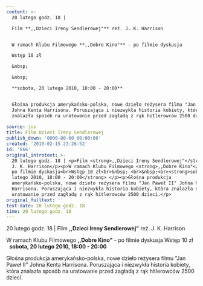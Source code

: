 ```yaml
---
content: >-
  20 lutego godz. 18 | 

  Film **,,Dzieci Ireny Sendlerowej"** reż. J. K. Harrison


  W ramach Klubu Filmowego **,,Dobre Kino"** - po filmie dyskusja

  Wstęp 10 zł

  &nbsp; 

  &nbsp;

  **sobota, 20 lutego 2010, 18:00 - 20:00** 


  Głośna produkcja amerykańsko-polska, nowe dzieło reżysera filmu "Jan Paweł II"
  Johna Kenta Harrisona. Poruszająca i niezwykła historia kobiety, która
  znalazła sposób na uratowanie przed zagładą z rąk hitlerowców 2500 dzieci.
           
source: jos
title: Film Dzieci Ireny Sendlerowej
publish_down: '0000-00-00 00:00:00'
created: '2010-02-15 23:26:52'
id: '866'
original_introtext: >-
  20 lutego godz. 18 | <p>Film <strong>,,Dzieci Ireny Sendlerowej"</strong> reż.
  J. K. Harrison</p><p>W ramach Klubu Filmowego <strong>,,Dobre Kino"</strong> -
  po filmie dyskusja<br>Wstęp 10 zł<br>&nbsp; <br>&nbsp;<br><strong>sobota, 20
  lutego 2010, 18:00 - 20:00</strong> </p><p>Głośna produkcja
  amerykańsko-polska, nowe dzieło reżysera filmu "Jan Paweł II" Johna Kenta
  Harrisona. Poruszająca i niezwykła historia kobiety, która znalazła sposób na
  uratowanie przed zagładą z rąk hitlerowców 2500 dzieci.</p>         
original_fulltext: ''
text-date: 20 lutego godz. 18
time: 20 lutego godz. 18
---
```

20 lutego godz. 18 | 
Film **,,Dzieci Ireny Sendlerowej"** reż. J. K. Harrison

W ramach Klubu Filmowego **,,Dobre Kino"** - po filmie dyskusja
Wstęp 10 zł
&nbsp; 
&nbsp;
**sobota, 20 lutego 2010, 18:00 - 20:00** 

Głośna produkcja amerykańsko-polska, nowe dzieło reżysera filmu "Jan Paweł II" Johna Kenta Harrisona. Poruszająca i niezwykła historia kobiety, która znalazła sposób na uratowanie przed zagładą z rąk hitlerowców 2500 dzieci.
         

<!--{{json:{"created_date":"2010-02-15 23:26:52","publish_down":"0000-00-00 00:00:00","id":"866"}}}-->